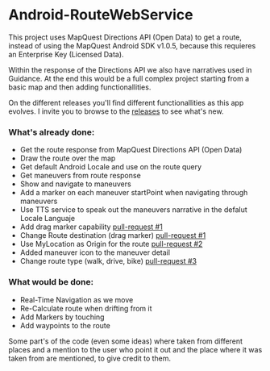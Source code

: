 # Android-RouteWebService

This project uses MapQuest Directions API (Open Data) to get a route, instead of using the MapQuest Android SDK v1.0.5, because this requieres an Enterprise Key (Licensed Data).

Within the response of the Directions API we also have narratives used in Guidance. At the end this would be a full complex project starting from a basic map and then adding functionallities.

On the different releases you'll find different functionallities as this app evolves. I invite you to browse to the [releases](https://github.com/sebasira/Android-RouteWebService/releases) to see what's new.

### What's already done:
- Get the route response from MapQuest Directions API (Open Data)
- Draw the route over the map
- Get default Android Locale and use on the route query
- Get maneuvers from route response
- Show and navigate to maneuvers
- Add a marker on each maneuver startPoint when navigating through maneuvers
- Use TTS service to speak out the maneuvers narrative in the defalut Locale Languaje
- Add drag marker capability [pull-request #1](https://github.com/sebasira/Android-RouteWebService/pull/1)
- Change Route destination (drag marker) [pull-request #1](https://github.com/sebasira/Android-RouteWebService/pull/1)
- Use MyLocation as Origin for the route [pull-request #2](https://github.com/sebasira/Android-RouteWebService/pull/2)
- Added maneuver icon to the maneuver detail
- Change route type (walk, drive, bike) [pull-request #3](https://github.com/sebasira/Android-RouteWebService/pull/3)
 
### What would be done:
- Real-Time Navigation as we move
- Re-Calculate route when drifting from it
- Add Markers by touching
- Add waypoints to the route
 

Some part's of the code (even some ideas) where taken from different places and a mention to the user who point it out and the place where it was taken from are mentioned, to give credit to them.
